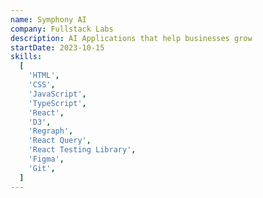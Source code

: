 ```yaml
---
name: Symphony AI
company: Fullstack Labs
description: AI Applications that help businesses grow
startDate: 2023-10-15
skills:
  [
    'HTML',
    'CSS',
    'JavaScript',
    'TypeScript',
    'React',
    'D3',
    'Regraph',
    'React Query',
    'React Testing Library',
    'Figma',
    'Git',
  ]
---
```


